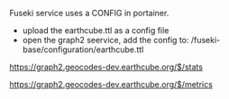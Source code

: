 

Fuseki service uses a CONFIG in portainer.
* upload the earthcube.ttl as a config file
* open the graph2 seervice, add the config to: /fuseki-base/configuration/earthcube.ttl


https://graph2.geocodes-dev.earthcube.org/$/stats

https://graph2.geocodes-dev.earthcube.org/$/metrics
